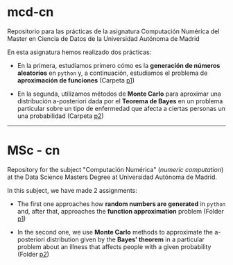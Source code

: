 # mcd-cn

Repositorio para las prácticas de la asignatura Computación Numérica del Master en Ciencia de Datos de la Universidad Autónoma de Madrid

En esta asignatura hemos realizado dos prácticas:

- En la primera, estudiamos primero cómo es la **generación de números aleatorios** en `python` y, a continuación, estudiamos el problema de **aproximación de funciones** (Carpeta [p1](https://github.com/Ocete/mcd-cn/tree/main/p1))

- En la segunda, utilizamos métodos de **Monte Carlo** para aproximar una distribución a-posteriori dada por el **Teorema de Bayes** en un problema particular sobre un tipo de enfermedad que afecta a ciertas personas un una probabilidad (Carpeta [p2](https://github.com/Ocete/mcd-cn/tree/main/p2))

---

# MSc - cn

Repository for the subject "Computación Numérica" (*numeric computation*)  at the Data Science Masters Degree at Universidad Autónoma de Madrid.

In this subject, we have made 2 assignments:

- The first one approaches how **random numbers are generated** in `python` and, after that, approaches the **function approximation** problem (Folder [p1](https://github.com/Ocete/mcd-cn/tree/main/p1))

- In the second one, we use **Monte Carlo** methods to approximate the a-posteriori distribution given by the **Bayes' theorem** in a particular problem about an illness that affects people with a given probability (Folder [p2](https://github.com/Ocete/mcd-cn/tree/main/p2))